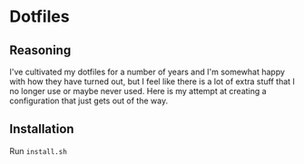 # Dotfiles

## Reasoning
I've cultivated my dotfiles for a number of years and I'm somewhat happy with
how they have turned out, but I feel like there is a lot of extra stuff that
I no longer use or maybe never used. Here is my attempt at creating a configuration
that just gets out of the way.

## Installation
Run `install.sh`
